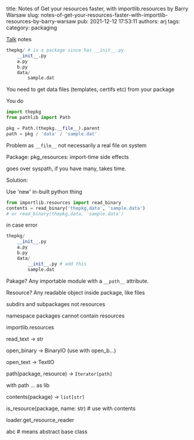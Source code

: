 title: Notes of Get your resources faster, with importlib.resources by Barry Warsaw
slug: notes-of-get-your-resources-faster-with-importlib-resources-by-barry-warsaw
pub: 2021-12-12 17:53:11
authors: arj
tags: 
category: packaging

[Talk](https://www.youtube.com/watch?v=ZsGFU2qh73E) notes


```python
thepkg/ # is a package since has __init__.py
    __init__.py
    a.py
    b.py
    data/
        sample.dat

```


You need to get data files (templates, certifs etc) from your package

You do


```python
import thepkg
from pathlib import Path

pkg = Path.(thepkg.__file__).parent
path = pkg / 'data' / 'sample.dat'

```


Problem as `__file__` not necessarily a real file on system

Package: pkg\_resources: import-time side effects

goes over syspath, if you have many, takes time.

Solution:

Use 'new' in-built python thing


```python
from importlib.resources import read_binary
contents = read_binary('thepkg,data', 'sample.data')
# or read_binary(thepkg,data, 'sample.data')

```


in case error


```python
thepkg/ 
    __init__.py
    a.py
    b.py
    data/
        __init__.py # add this
        sample.dat

```


Pakage? Any importable module with a `__path__` attribute.

Resource? Any readable object inside package, like files

subdirs and subpackages not resources

namespace packages cannot contain resources

importlib.resources

read\_text -> str

open\_binary -> BinaryIO (use with open\_b...)

open\_text -> TextIO

path(package, resource) -> `Iterator[path]`

with path ... as lib

contents(package) -> `list[str]`

is\_resource(package, name: str) # use with contents

loader.get\_resource\_reader

abc # means abstract base class

